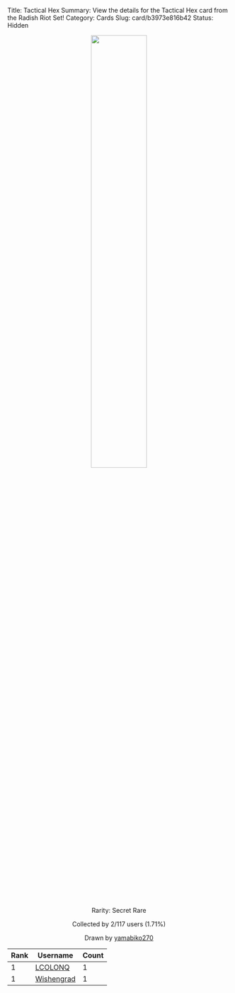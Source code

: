 Title: Tactical Hex
Summary: View the details for the Tactical Hex card from the Radish Riot Set!
Category: Cards
Slug: card/b3973e816b42
Status: Hidden

<center><a href='/images/cards/b3973e816b42.png'><img src='/images/cards/b3973e816b42.png' width='50%'></a>

Rarity: Secret Rare

Collected by 2/117 users (1.71%)

Drawn by <a href='https://twitter.com/yamabiko270'>yamabiko270</a></center>

<table class="table">
  <thead>
    <tr>
      <th scope="col">Rank</th>
      <th scope="col">Username</th>
      <th scope="col">Count</th>
    </tr>
  </thead>
  <tbody>
    <tr>
      <td>1</td>
      <td><a href="https://www.twitch.tv/lcolonq">LCOLONQ</a></td>
      <td>1</td>
      </tr>
    <tr>
      <td>1</td>
      <td><a href="https://www.twitch.tv/wishengrad">Wishengrad</a></td>
      <td>1</td>
      </tr>
  </tbody>
</table>